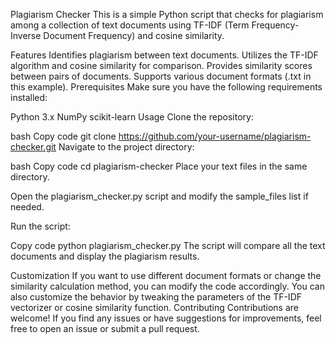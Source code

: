 Plagiarism Checker
This is a simple Python script that checks for plagiarism among a collection of text documents using TF-IDF (Term Frequency-Inverse Document Frequency) and cosine similarity.

Features
Identifies plagiarism between text documents.
Utilizes the TF-IDF algorithm and cosine similarity for comparison.
Provides similarity scores between pairs of documents.
Supports various document formats (.txt in this example).
Prerequisites
Make sure you have the following requirements installed:

Python 3.x
NumPy
scikit-learn
Usage
Clone the repository:

bash
Copy code
git clone https://github.com/your-username/plagiarism-checker.git
Navigate to the project directory:

bash
Copy code
cd plagiarism-checker
Place your text files in the same directory.

Open the plagiarism_checker.py script and modify the sample_files list if needed.

Run the script:

Copy code
python plagiarism_checker.py
The script will compare all the text documents and display the plagiarism results.

Customization
If you want to use different document formats or change the similarity calculation method, you can modify the code accordingly.
You can also customize the behavior by tweaking the parameters of the TF-IDF vectorizer or cosine similarity function.
Contributing
Contributions are welcome! If you find any issues or have suggestions for improvements, feel free to open an issue or submit a pull request.









